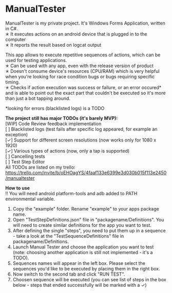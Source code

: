 # ManualTester
ManualTester is my private project. It's Windows Forms Application, written in C#.  
✭ It executes actions on an android device that is plugged in to the computer  
✭ It reports the result based on logcat output  

This app allows to execute repetitive sequences of actions, which can be used for testing applications.  
✭ Can be used with any app, even with the release version of product  
✭ Doesn't consume device's resources (CPU/RAM) which is very helpful when you're looking for race condition bugs or bugs requiring specific timing.  
✭ Checks if action execution was success or failure, or an error occured* and is able to point out the exact part that couldn't be executed so it's more than just a bot tapping around.


*looking for errors (blacklisted logs) is a TODO  

**The project still has major TODOs (it's barely MVP):**   
[WIP] Code Review feedback implementation  
[ ] Blacklisted logs (test fails after specific log appeared, for example an exception)  
[✓] Support for different screen resolutions (now works only for 1080 x 1920)  
[✓] Various types of actions (now, only a tap is supported)  
[ ] Cancelling tests  
[ ] Test Step Editor  
All TODOs are listed on my trello: https://trello.com/invite/b/oEHOagYS/4faaf133e6399e3d030b015f113e2450/manualtester  

**How to use**  
!! You will need android platform-tools and adb added to PATH environmental variable.   

1. Copy the "example" folder. Rename "example" to your apps package name.  
2. Open "TestStepDefinitions.json" file in "packagename/Definitions". You will need to create similar definitions for the app you want to test.  
3. After defining the single "steps", you need to put them up in a sequence - take a look at the "TestSequenceDefinitions" file in packagename/Definitions.  
4. Launch Manual Tester and choose the application you want to test (note: choosing another application is still not implemented - it's a TODO).   
5. Sequences names will appear in the left box. Please select the sequences you'd like to be executed by placing them in the right box.  
6. Now switch to the second tab and click "RUN TEST".  
7. Choosen sequence will be executed (you can see list of steps in the box below - steps that ended successfully will be marked with a ✓)  
